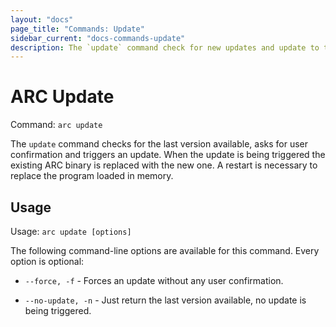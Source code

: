 ```yaml
---
layout: "docs"
page_title: "Commands: Update"
sidebar_current: "docs-commands-update"
description: The `update` command check for new updates and update to the last version.
---
```


# ARC Update

Command: `arc update`

The `update` command checks for the last version available, asks for user confirmation and triggers an update. When
the update is being triggered the existing ARC binary is replaced with the new one. A restart is necessary to replace
the program loaded in memory.

## Usage

Usage: `arc update [options]`

The following command-line options are available for this command.
Every option is optional:

* `--force, -f` - Forces an update without any user confirmation.

* `--no-update, -n` - Just return the last version available, no update is being triggered.

